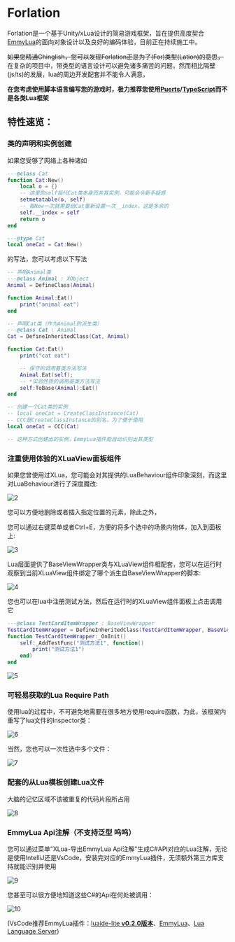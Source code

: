# Forlation

Forlation是一个基于Unity/xLua设计的简易游戏框架，旨在提供高度契合[EmmyLua](https://emmylua.github.io/annotation.html)的面向对象设计以及良好的编码体验，目前正在持续施工中。

~~如果您精通Chinglish，您可以发现Forlation正是为了(For)类型(Lation)的意思，~~
在复杂的项目中，带类型的语言设计可以避免诸多痛苦的问题，然而相比隔壁(js/ts)的发展，lua的周边开发配套并不能令人满意，

**在您考虑使用脚本语言编写您的游戏时，极力推荐您使用[Puerts](https://github.com/Tencent/puerts)/[TypeScript](https://www.typescriptlang.org/docs/)而不是各类Lua框架**


## 特性速览：

### 类的声明和实例创建
如果您受够了网络上各种诸如
```lua
---@class Cat
function Cat:New()
    local o = {}
    -- 这里的self指代Cat类本身而非其实例，可能会令新手疑惑
    setmetatable(o, self)
    -- 每New一次就需要给Cat重新设置一次__index，这是多余的
    self.__index = self
    return o
end

---@type Cat
local oneCat = Cat:New()
```

的写法，您可以考虑以下写法

```lua
-- 声明Animal类
---@class Animal : XObject
Animal = DefineClass(Animal)

function Animal:Eat()
    print("animal eat")
end

-- 声明Cat类（作为Animal的派生类）
---@class Cat : Animal
Cat = DefineInheritedClass(Cat, Animal)

function Cat:Eat()
    print("cat eat")

    -- 保守的调用基类方法写法
    Animal.Eat(self);
    -- *实验性质的调用基类方法写法
    self:ToBase(Animal):Eat()
end

-- 创建一个Cat类的实例
-- local oneCat = CreateClassInstance(Cat)
-- CCC是CreateClassInstance的别名，为了便于使用
local oneCat = CCC(Cat)

-- 这种方式创建出的实例，EmmyLua插件能自动识别出其类型
```

### 注重使用体验的XLuaView面板组件
如果您曾使用过XLua，您可能会对其提供的LuaBehaviour组件印象深刻，而这里对LuaBehaviour进行了深度魔改:

![2](Doc/img/general_2.png)

您可以方便地删除或者插入指定位置的元素，除此之外，

您可以通过右键菜单或者Ctrl+E，方便的将多个选中的场景内物体，加入到面板上:

![3](Doc/img/general_3.gif)


Lua层面提供了BaseViewWrapper类与XLuaView组件相配套，您可以在运行时观察到当前XLuaView组件绑定了哪个派生自BaseViewWrapper的脚本:

![4](Doc/img/general_4.png)

您也可以在lua中注册测试方法，然后在运行时的XLuaView组件面板上点击调用它
```lua
---@class TestCardItemWrapper : BaseViewWrapper
TestCardItemWrapper = DefineInheritedClass(TestCardItemWrapper, BaseViewWrapper)
function TestCardItemWrapper:_OnInit()
    self:_AddTestFunc("测试方法1", function() 
        print("测试方法1")
    end)
end
```

![5](Doc/img/general_5.png)

### 可轻易获取的Lua Require Path

使用lua的过程中，不可避免地需要在很多地方使用require函数，为此，该框架内重写了lua文件的Inspector类：

![6](Doc/img/general_6.png)

当然，您也可以一次性选中多个文件：

![7](Doc/img/general_7.png)

### 配套的从Lua模板创建Lua文件

大脑的记忆区域不该被重复的代码片段所占用

![8](Doc/img/general_8.png)

### EmmyLua Api注解（不支持泛型 呜呜）
您可以通过菜单"XLua-导出EmmyLua Api注解"生成C#API对应的Lua注解，无论是使用IntelliJ还是VsCode，安装完对应的EmmyLua插件，无须额外第三方库支持就能识别并使用

![9](Doc/img/general_9.png)

您甚至可以很方便地知道这些C#的Api在何处被调用：

![10](Doc/img/general_10.png)

(VsCode推荐EmmyLua插件：[luaide-lite **v0.2.0版本**](https://marketplace.visualstudio.com/items?itemName=wellshsu.luaide-lite#review-details)、[EmmyLua](https://marketplace.visualstudio.com/items?itemName=tangzx.emmylua#review-details)、[Lua Language Server](https://marketplace.visualstudio.com/items?itemName=sumneko.lua#review-details))